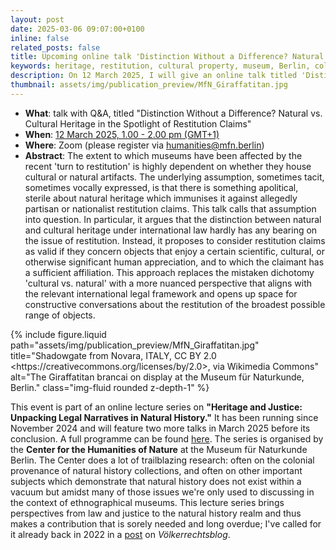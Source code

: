 ```yaml
---
layout: post
date: 2025-03-06 09:07:00+0100
inline: false
related_posts: false
title: Upcoming online talk 'Distinction Without a Difference? Natural vs. Cultural Heritage in the Spotlight of Restitution Claims'
keywords: heritage, restitution, cultural property, museum, Berlin, colonialism, natural heritage, fossils
description: On 12 March 2025, I will give an online talk titled 'Distinction Without a Difference? Natural vs. Cultural Heritage in the Spotlight of Restitution Claims'.
thumbnail: assets/img/publication_preview/MfN_Giraffatitan.jpg
---
```


<div class="row justify-content-sm-center">
    <div class="col-sm-8 mt-3 mt-md-0">
        <ul>
        <li><strong>What</strong>: talk with Q&A, titled "Distinction Without a Difference? Natural vs. Cultural Heritage in the Spotlight of Restitution Claims"</li>
        <li><strong>When</strong>: <a href="/assets/ics/MfN-talk.ics">12 March 2025, 1.00 - 2.00 pm (GMT+1)</a></li>
        <li><strong>Where</strong>: Zoom (please register via <a href="mailto:humanities@mfn.berlin">humanities@mfn.berlin</a>)</li>
        <li><strong>Abstract</strong>: The extent to which museums have been affected by the recent 'turn to restitution' is highly dependent on whether they house cultural or natural artifacts. The underlying assumption, sometimes tacit, sometimes vocally expressed, is that there is something apolitical, sterile about natural heritage which immunises it against allegedly partisan or nationalist restitution claims. This talk calls that assumption into question. In particular, it argues that the distinction between natural and cultural heritage under international law hardly has any bearing on the issue of restitution. Instead, it proposes to consider restitution claims as valid if they concern objects that enjoy a certain scientific, cultural, or otherwise significant human appreciation, and to which the claimant has a sufficient affiliation. This approach replaces the mistaken dichotomy 'cultural vs. natural' with a more nuanced perspective that aligns with the relevant international legal framework and opens up space for constructive conversations about the restitution of the broadest possible range of objects.</li>
        </ul>
    </div>
        <div class="col-sm-4 mt-3 mt-md-0">
        {% include figure.liquid path="assets/img/publication_preview/MfN_Giraffatitan.jpg" title="Shadowgate from Novara, ITALY, CC BY 2.0 &lt;https://creativecommons.org/licenses/by/2.0&gt;, via Wikimedia Commons" alt="The Giraffatitan brancai on display at the Museum für Naturkunde, Berlin." class="img-fluid rounded z-depth-1" %}
    </div>
</div>

<p>
This event is part of an online lecture series on <strong>"Heritage and Justice: Unpacking Legal Narratives in Natural History."</strong> It has been running since November 2024 and will feature two more talks in March 2025 before its conclusion. A full programme can be found <a href="https://www.museumfuernaturkunde.berlin/en/science/center-humanities-nature">here</a>. The series is organised by the <strong>Center for the Humanities of Nature</strong> at the Museum für Naturkunde Berlin. The Center does a lot of trailblazing research: often on the colonial provenance of natural history collections, and often on other important subjects which demonstrate that natural history does not exist within a vacuum but amidst many of those issues we're only used to discussing in the context of ethnographical museums. This lecture series brings perspectives from law and justice to the natural history realm and thus makes a contribution that is sorely needed and long overdue; I've called for it already back in 2022 in a <a href="https://voelkerrechtsblog.org/two-ways-of-thinking-about-fossils/">post</a> on <i>Völkerrechtsblog</i>.</p>
